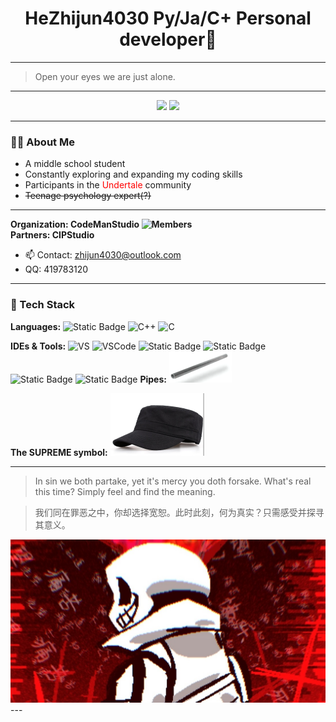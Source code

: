 
<h1 align="center">HeZhijun4030 Py/Ja/C+ Personal developer🤔</h1>

---

> Open your eyes we are just alone.

---

<div align="center">
    <img src="https://github-readme-stats.vercel.app/api?username=HeZhijun4030&show_icons=true&theme=github_dark&hide_border=true&card_width=450" />
    <img src="https://github-readme-stats.vercel.app/api/top-langs/?username=HeZhijun4030&layout=compact&theme=github_dark&hide_border=true&card_width=350" />
</div>

---

### 👨‍💻 About Me  
- A middle school student 
- Constantly exploring and expanding my coding skills
- Participants in the <font color="red">Undertale </font>community
- ~~Teenage psychology expert(?)~~
---

**Organization: CodeManStudio <img src="https://img.shields.io/badge/Members-1-red" alt="Members" />**  
**Partners: CIPStudio**

- 📫 Contact: zhijun4030@outlook.com
- QQ: 419783120

---

### 🚀 Tech Stack

**Languages:**
![Static Badge](https://img.shields.io/badge/-python-blue?style=for-the-badge&logo=python&logoColor=green)
![C++](https://img.shields.io/badge/C++-00599C?style=for-the-badge&logo=c%2B%2B&logoColor=white)
![C](https://img.shields.io/badge/the_C-00599C?style=for-the-badge&logo=c&logoColor=white)

**IDEs & Tools:**
![VS](https://img.shields.io/badge/Visual_Studio-5C2D91?style=for-the-badge&logo=visualstudio&logoColor=white)
![VSCode](https://img.shields.io/badge/VSCode-007ACC?style=for-the-badge&logo=visual-studio-code&logoColor=white)
![Static Badge](https://img.shields.io/badge/-NVim-greem?style=for-the-badge&logo=neovim&logoColor=white)
![Static Badge](https://img.shields.io/badge/-Pycharm-green?style=for-the-badge&logo=pycharm&logoColor=black&labelColor=white)
![Static Badge](https://img.shields.io/badge/-intellij_idea-red?style=for-the-badge&logo=intellijidea&logoColor=black&labelColor=white)
![Static Badge](https://img.shields.io/badge/-Wireshark-blue?style=for-the-badge&logo=wireshark&logoColor=white)
**Pipes:**
<img src="funny.png" width="100" height="50" />

**The SUPREME symbol:**
<img src="god.jpg" width="150" height="100" />

---

> In sin we both partake, yet it's mercy you doth forsake. What's real this time? Simply feel and find the meaning.  

> 我们同在罪恶之中，你却选择宽恕。此时此刻，何为真实？只需感受并探寻其意义。
<img src="yahweh.jpeg"  />
---
